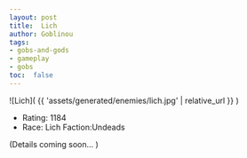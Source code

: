 ```yaml
---
layout: post
title:  Lich
author: Goblinou
tags:
- gobs-and-gods
- gameplay
- gobs
toc:  false
---
```


![Lich]( {{ 'assets/generated/enemies/lich.jpg' | relative_url }} )
- Rating: 1184
- Race: Lich  Faction:Undeads

(Details coming soon... )